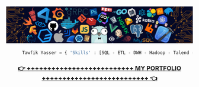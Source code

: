 <!--
> <strong>Tawfik Yasser</strong> | [LinkedIn](https://www.linkedin.com/in/tawfikyasser) | [Mail](mailto:tawfekyassertawfek@gmail.com) | [LeetCode](https://leetcode.com/dtetwk/) | [Resume](https://drive.google.com/file/d/1bEEGRUOIZ2Zxk2l2XtCm537DHexoN8iR/view?usp=sharing) | [Recommendation Letter](https://drive.google.com/file/d/1MxZaqmSWK8_NY0bZ9HdZtQKvH2ZoWShb/view?usp=sharing)

> Find more [here](https://github.com/TawfikYasser?tab=repositories)
-->
<!--▦▦▦▦▦▦▦▦▦▦▦▦▦▦▦▦▦▦▦▦▦▦▦▦▦▦▦▦▦▦▦▦陶菲克▦▦▦▦▦▦▦▦▦▦▦▦▦▦▦▦▦▦▦▦▦▦▦▦▦▦▦▦▦▦▦▦▦▦▦-->

<p align="center">
  <img  src="https://github.com/TawfikYasser/TawfikYasser/blob/master/header_.png">
  
  ```python
        Tawfik Yasser = { 'Skills' : [SQL - ETL - DWH - Hadoop - Talend - Python - Java - Shell - Git - RESTful API] }
  ```   
</p>

<div align="center">
  <h3><a href="https://github.com/TawfikYasser/Tawfik-Yasser-Portfolio#readme">👉 ++++++++++++++++++++++++++ MY PORTFOLIO ++++++++++++++++++++++++++ 👈</a></h3>
</div>

